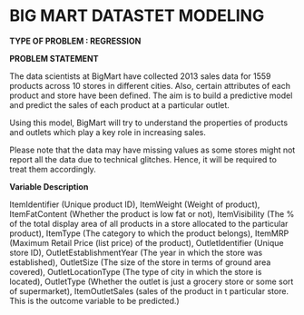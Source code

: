 # BIG MART DATASTET MODELING
**TYPE OF PROBLEM : REGRESSION**

**PROBLEM STATEMENT**

The data scientists at BigMart have collected 2013 sales data for 1559 products across 10 stores in different cities. Also, certain attributes of each product and store have been defined. The aim is to build a predictive model and predict the sales of each product at a particular outlet.

Using this model, BigMart will try to understand the properties of products and outlets which play a key role in increasing sales.

Please note that the data may have missing values as some stores might not report all the data due to technical glitches. Hence, it will be required to treat them accordingly.

**Variable Description**


ItemIdentifier (Unique product ID),
ItemWeight (Weight of product),
ItemFatContent (Whether the product is low fat or not),
ItemVisibility (The % of the total display area of all products in a store allocated to the particular product),
ItemType (The category to which the product belongs),
ItemMRP (Maximum Retail Price (list price) of the product),
OutletIdentifier (Unique store ID),
OutletEstablishmentYear (The year in which the store was established),
OutletSize (The size of the store in terms of ground area covered),
OutletLocationType (The type of city in which the store is located),
OutletType (Whether the outlet is just a grocery store or some sort of supermarket),
ItemOutletSales (sales of the product in t particular store. This is the outcome variable to be predicted.)
